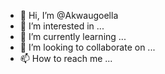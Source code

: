 - 👋 Hi, I’m @Akwaugoella
- 👀 I’m interested in ...
- 🌱 I’m currently learning ...
- 💞️ I’m looking to collaborate on ...
- 📫 How to reach me ...

<!---
Akwaugoella/Akwaugoella is a ✨ special ✨ repository because its `README.md` (this file) appears on your GitHub profile.
You can click the Preview link to take a look at your changes.
--->

